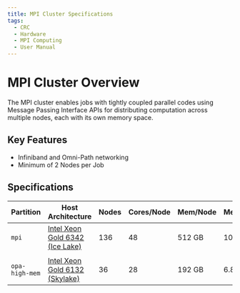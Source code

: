 ```yaml
---
title: MPI Cluster Specifications
tags:
  - CRC
  - Hardware
  - MPI Computing
  - User Manual
---
```


# MPI Cluster Overview

The MPI cluster enables jobs with tightly coupled parallel codes using Message Passing Interface APIs for distributing
computation across multiple nodes, each with its own memory space.

## Key Features

- Infiniband and Omni-Path networking
- Minimum of 2 Nodes per Job

## Specifications

| Partition      | Host Architecture                                                                                                                                                    | Nodes | Cores/Node | Mem/Node | Mem/Core | Scratch     | Network       | Node Names     |
|----------------|----------------------------------------------------------------------------------------------------------------------------------------------------------------------|-------|------------|----------|----------|-------------|---------------|----------------|
| `mpi`          | [Intel Xeon Gold 6342 (Ice Lake)](https://www.intel.com/content/www/us/en/products/sku/215276/intel-xeon-gold-6342-processor-36m-cache-2-80-ghz/specifications.html) | 136   | 48         | 512 GB   | 10.6 GB  | 1.6 TB NVMe | HDR200; 10GbE | mpi-n\[0-135]  |
|                |                                                                                                                                                                      |       |            |          |          |             |               |                |
| `opa-high-mem` | [Intel Xeon Gold 6132 (Skylake)](https://ark.intel.com/content/www/us/en/ark/products/123541/intel-xeon-gold-6132-processor-19-25m-cache-2-60-ghz.html)              | 36    | 28         | 192 GB   | 6.8 GB   | 500 TB SSD  | OPA; 10GbE    | opa-n\[96-131] |
